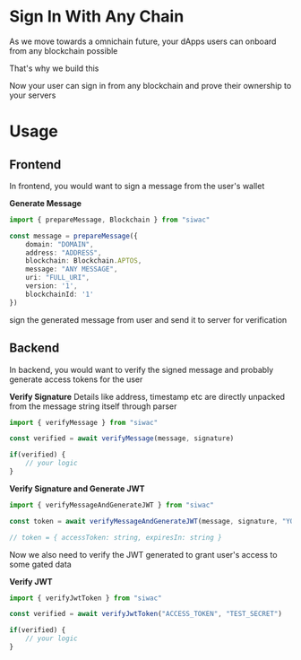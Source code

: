 # Sign In With Any Chain

As we move towards a omnichain future, your dApps users can onboard from any blockchain possible

That's why we build this

Now your user can sign in from any blockchain and prove their ownership to your servers

# Usage

## Frontend

In frontend, you would want to sign a message from the user's wallet

**Generate Message**
```ts
import { prepareMessage, Blockchain } from "siwac"

const message = prepareMessage({
    domain: "DOMAIN",
    address: "ADDRESS",
    blockchain: Blockchain.APTOS,
    message: "ANY MESSAGE",
    uri: "FULL_URI",
    version: '1',
    blockchainId: '1'
})
```

sign the generated message from user and send it to server for verification

## Backend

In backend, you would want to verify the signed message and probably generate access tokens for the user

**Verify Signature**
Details like address, timestamp etc are directly unpacked from the message string itself through parser

```ts
import { verifyMessage } from "siwac"

const verified = await verifyMessage(message, signature)

if(verified) {
    // your logic
}
```

**Verify Signature and Generate JWT**
```ts
import { verifyMessageAndGenerateJWT } from "siwac"

const token = await verifyMessageAndGenerateJWT(message, signature, "YOUR_JWT_SECRET", "30m" // OR 8h)

// token = { accessToken: string, expiresIn: string }
```

Now we also need to verify the JWT generated to grant user's access to some gated data

**Verify JWT**
```ts
import { verifyJwtToken } from "siwac"

const verified = await verifyJwtToken("ACCESS_TOKEN", "TEST_SECRET")

if(verified) {
    // your logic
}
```